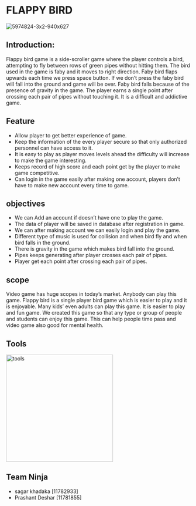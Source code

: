 #                       FLAPPY BIRD
![5974824-3x2-940x627](https://user-images.githubusercontent.com/84699301/135110409-c1f8fe37-fcbd-4620-9b54-6834167df390.jpg)
## Introduction:

Flappy bird game is a side-scroller game where the player controls a bird, attempting to fly between rows of green pipes without hitting them. The bird used in the game is faby and it moves to right direction. Faby bird flaps upwards each time we press space button. If we don’t press the faby bird will fall into the ground and game will be over.  Faby bird falls because of the presence of gravity in the game. The player earns a single point after crossing each pair of pipes without touching it. It is a difficult and addictive game.

## Feature

* Allow player to get better experience of game.
* Keep the information of the every player secure so that only authorized personnel can have access to it.
* It is easy to play as player moves levels ahead the difficulty will increase to make the game interesting.
* Keeps record of high score and each point get by the player to make game competitive.
* Can login in the game easily after making one account, players don’t have to make new account every time to game.

## objectives

* We can Add an account if doesn’t have one to play the game.
* The data of player will be saved in database after registration in game.
* We can after making account we can easily login and play the game.
* Different type of music is used for collision and when bird fly and when bird falls in the ground.
* There is gravity in the game which makes bird fall into the ground.
* Pipes keeps generating after player crosses each pair of pipes.
* Player get each point after crossing each pair of pipes.

## scope

Video game has huge scopes in today’s market. Anybody can play this game. Flappy bird is a single player bird game which is easier to play and it is enjoyable. Many kids’ even adults can play this game. It is easier to play and fun game. We created this game so that any type or group of people and students can enjoy this game. This can help people time pass and video game also good for mental health.

## Tools

<img width="292" alt="tools" src="https://user-images.githubusercontent.com/84699301/135110634-19f91b01-819a-4746-9996-d7b6be7279d5.png">

## Team Ninja
* sagar khadaka [11782933]
* Prashant Deshar [11781855]





